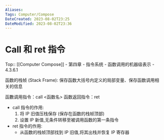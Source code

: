 ```yaml
---
Aliases: 
Tags: Computer/Compose 
DateCreated: 2023-08-02T23:25
DateModified: 2023-08-02T23:36
---
```

# Call 和 ret 指令
Top:: [[Computer Compose]] - 第四章 - 指令系统 - 函数调用的机器级表示 - 4.3.6.1

函数的栈帧 (Stack Frame): 保存函数大括号内定义的局部变量、保存函数调用相关的信息

函數调用指令：call <函数名>
函数返回指令：ret

- call 指令的作用:
	1. 将 IP 旧值压栈保存 (保存在函数的栈帧顶部)
	2. 设置 IP 新值,无条件转移至被调用函数的第一条指令
- ret 指令的作用:
	- 从函数的栈帧顶部找到 IP 旧值,将其出栈并恢复 IP 寄存器
